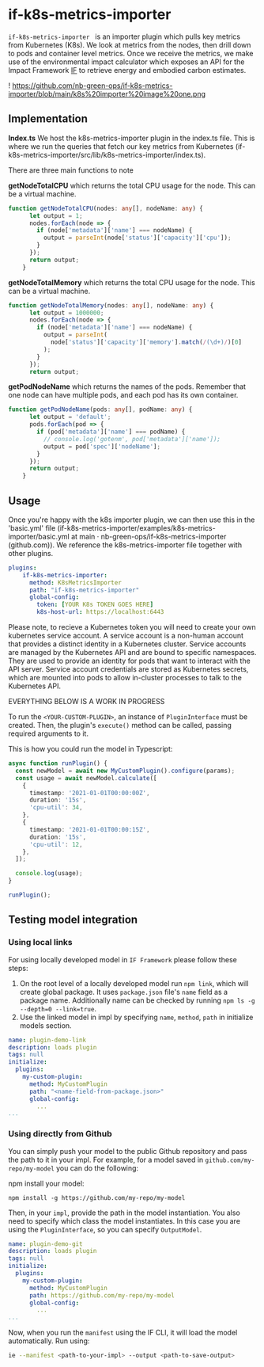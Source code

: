 # if-k8s-metrics-importer

`if-k8s-metrics-importer ` is an importer plugin which pulls key metrics from Kubernetes (K8s). We look at metrics from the nodes, then drill down to pods and container level metrics. Once we receive the metrics, we make use of the environmental impact calculator which exposes an API for the Impact Framework [IF](https://github.com/Green-Software-Foundation/if) to retrieve energy and embodied carbon estimates.

! https://github.com/nb-green-ops/if-k8s-metrics-importer/blob/main/k8s%20importer%20image%20one.png

## Implementation

**Index.ts**
We host the k8s-metrics-importer plugin in the index.ts file. This is where we run the queries that fetch our key metrics from Kubernetes
 (if-k8s-metrics-importer/src/lib/k8s-metrics-importer/index.ts). 
 
There are three main functions to note

**getNodeTotalCPU** which returns the total CPU usage for the node. This can be a virtual machine.  

```typescript 
function getNodeTotalCPU(nodes: any[], nodeName: any) { 
      let output = 1; 
      nodes.forEach(node => { 
        if (node['metadata']['name'] === nodeName) { 
          output = parseInt(node['status']['capacity']['cpu']); 
        } 
      }); 
      return output; 
    } 
```

**getNodeTotalMemory** which returns the total CPU usage for the node. This can be a virtual machine. 
 
```typescript 
function getNodeTotalMemory(nodes: any[], nodeName: any) { 
      let output = 1000000; 
      nodes.forEach(node => { 
        if (node['metadata']['name'] === nodeName) { 
          output = parseInt( 
            node['status']['capacity']['memory'].match(/(\d+)/)[0] 
          ); 
        } 
      }); 
      return output; 
```

**getPodNodeName** which returns the names of the pods. Remember that one node can have multiple pods, and each pod has its own container. 

```typescript 
function getPodNodeName(pods: any[], podName: any) { 
      let output = 'default'; 
      pods.forEach(pod => { 
        if (pod['metadata']['name'] === podName) { 
          // console.log('gotenm', pod['metadata']['name']); 
          output = pod['spec']['nodeName']; 
        } 
      }); 
      return output; 
    } 
```


## Usage

Once you're happy with the k8s importer plugin, we can then use this in the 'basic.yml' file (if-k8s-metrics-importer/examples/k8s-metrics-importer/basic.yml at main · nb-green-ops/if-k8s-metrics-importer (github.com)). We reference the k8s-metrics-importer file together with other plugins. 


```yaml 
plugins: 
    if-k8s-metrics-importer: 
      method: K8sMetricsImporter 
      path: "if-k8s-metrics-importer" 
      global-config: 
        token: [YOUR K8s TOKEN GOES HERE] 
        k8s-host-url: https://localhost:6443 
``` 

Please note, to recieve a Kubernetes token you will need to create your own kubernetes service account. A service account is a non-human account that provides a distinct identity in a Kubernetes cluster. Service accounts are managed by the Kubernetes API and are bound to specific namespaces. They are used to provide an identity for pods that want to interact with the API server. Service account credentials are stored as Kubernetes secrets, which are mounted into pods to allow in-cluster processes to talk to the Kubernetes API. 

EVERYTHING BELOW IS A WORK IN PROGRESS

To run the `<YOUR-CUSTOM-PLUGIN>`, an instance of `PluginInterface` must be created. Then, the plugin's `execute()` method can be called, passing required arguments to it.

This is how you could run the model in Typescript:

```typescript
async function runPlugin() {
  const newModel = await new MyCustomPlugin().configure(params);
  const usage = await newModel.calculate([
    {
      timestamp: '2021-01-01T00:00:00Z',
      duration: '15s',
      'cpu-util': 34,
    },
    {
      timestamp: '2021-01-01T00:00:15Z',
      duration: '15s',
      'cpu-util': 12,
    },
  ]);

  console.log(usage);
}

runPlugin();
```

## Testing model integration

### Using local links

For using locally developed model in `IF Framework` please follow these steps: 

1. On the root level of a locally developed model run `npm link`, which will create global package. It uses `package.json` file's `name` field as a package name. Additionally name can be checked by running `npm ls -g --depth=0 --link=true`.
2. Use the linked model in impl by specifying `name`, `method`, `path` in initialize models section. 

```yaml
name: plugin-demo-link
description: loads plugin
tags: null
initialize:
  plugins:
    my-custom-plugin:
      method: MyCustomPlugin
      path: "<name-field-from-package.json>"
      global-config:
        ...
...
```

### Using directly from Github

You can simply push your model to the public Github repository and pass the path to it in your impl.
For example, for a model saved in `github.com/my-repo/my-model` you can do the following:

npm install your model: 

```
npm install -g https://github.com/my-repo/my-model
```

Then, in your `impl`, provide the path in the model instantiation. You also need to specify which class the model instantiates. In this case you are using the `PluginInterface`, so you can specify `OutputModel`. 

```yaml
name: plugin-demo-git
description: loads plugin
tags: null
initialize:
  plugins:
    my-custom-plugin:
      method: MyCustomPlugin
      path: https://github.com/my-repo/my-model
      global-config:
        ...
...
```

Now, when you run the `manifest` using the IF CLI, it will load the model automatically. Run using:

```sh
ie --manifest <path-to-your-impl> --output <path-to-save-output>
```
